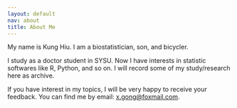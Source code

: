 ```yaml
---
layout: default
nav: about
title: About Me
---
```

My name is Kung Hiu. I am a biostatistician, son, and bicycler.

I study as a doctor student in SYSU. Now I have interests in statistic softwares like R, Python, and so on. I will record some of my study/research here as archive.

If you have interest in my topics, I will be very happy to receive your feedback. You can find me by email: x.gong@foxmail.com.
